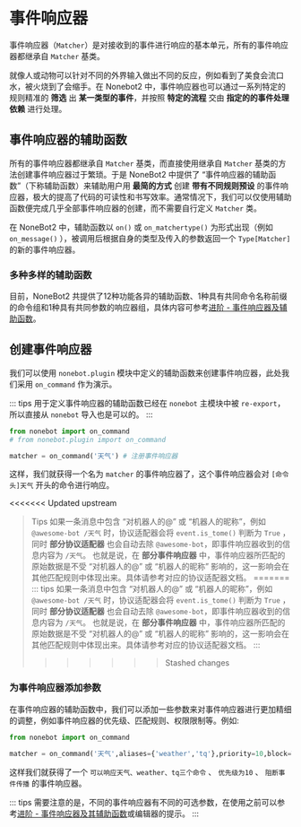 # 事件响应器

事件响应器（`Matcher`）是对接收到的事件进行响应的基本单元，所有的事件响应器都继承自 `Matcher` 基类。

就像人或动物可以针对不同的外界输入做出不同的反应，例如看到了美食会流口水，被火烧到了会缩手。在 Nonebot2 中，事件响应器也可以通过一系列特定的规则精准的 **筛选** 出 **某一类型的事件**，并按照 **特定的流程** 交由 **指定的的事件处理依赖** 进行处理。

## 事件响应器的辅助函数

所有的事件响应器都继承自 `Matcher` 基类，而直接使用继承自 `Matcher`  基类的方法创建事件响应器过于繁琐。于是 NoneBot2 中提供了 “事件响应器的辅助函数”（下称辅助函数）来辅助用户用 **最简的方式** 创建 **带有不同规则预设** 的事件响应器，极大的提高了代码的可读性和书写效率。通常情况下，我们可以仅使用辅助函数便完成几乎全部事件响应器的创建，而不需要自行定义 `Matcher` 类。

在 NoneBot2 中，辅助函数以 `on()` 或 `on_matchertype()` 为形式出现（例如 `on_message()` ），被调用后根据自身的类型及传入的参数返回一个 `Type[Matcher]` 的新的事件响应器。

### 多种多样的辅助函数

目前，NoneBot2 共提供了12种功能各异的辅助函数、1种具有共同命令名称前缀的命令组和1种具有共同参数的响应器组，具体内容可参考[进阶 - 事件响应器及辅助函数](../../进阶/功能/事件响应器及辅助函数.md#事件响应器的辅助函数)。

## 创建事件响应器

我们可以使用 `nonebot.plugin` 模块中定义的辅助函数来创建事件响应器，此处我们采用 `on_command` 作为演示。

::: tips
用于定义事件响应器的辅助函数已经在 `nonebot` 主模块中被 `re-export`，所以直接从 `nonebot` 导入也是可以的。
:::

```py title=weather.py
from nonebot import on_command
# from nonebot.plugin import on_command

matcher = on_command('天气') # 注册事件响应器
```

这样，我们就获得一个名为 `matcher` 的事件响应器了，这个事件响应器会对 `[命令头]天气` 开头的命令进行响应。

<<<<<<< Updated upstream
>Tips
如果一条消息中包含 “对机器人的@” 或 “机器人的昵称”，例如`@awesome-bot /天气` 时，协议适配器会将 `event.is_tome()` 判断为 `True` ，同时 **部分协议适配器** 也会自动去除 `@awesome-bot`，即事件响应器收到的信息内容为 `/天气`。
也就是说，在 **部分事件响应器** 中，事件响应器所匹配的原始数据是不受 “对机器人的@” 或 “机器人的昵称” 影响的，这一影响会在其他匹配规则中体现出来。具体请参考对应的协议适配器文档。
=======
::: tips
如果一条消息中包含 “对机器人的@” 或 “机器人的昵称”，例如`@awesome-bot /天气` 时，协议适配器会将 `event.is_tome()` 判断为 `True` ，同时 **部分协议适配器** 也会自动去除 `@awesome-bot`，即事件响应器收到的信息内容为 `/天气`。
也就是说，在 **部分事件响应器** 中，事件响应器所匹配的原始数据是不受 “对机器人的@” 或 “机器人的昵称” 影响的，这一影响会在其他匹配规则中体现出来。具体请参考对应的协议适配器文档。
:::
>>>>>>> Stashed changes

### 为事件响应器添加参数

在事件响应器的辅助函数中，我们可以添加一些参数来对事件响应器进行更加精细的调整，例如事件响应器的优先级、匹配规则、权限限制等。例如:

```py
from nonebot import on_command

matcher = on_command('天气',aliases={'weather','tq'},priority=10,block=True)
```

这样我们就获得了一个 `可以响应天气、weather、tq三个命令` 、 `优先级为10` 、 `阻断事件传播` 的事件响应器。

::: tips
需要注意的是，不同的事件响应器有不同的可选参数，在使用之前可以参考[进阶 - 事件响应器及其辅助函数](../../进阶/功能/事件响应器及辅助函数.md#事件响应器的辅助函数)或编辑器的提示。
:::
